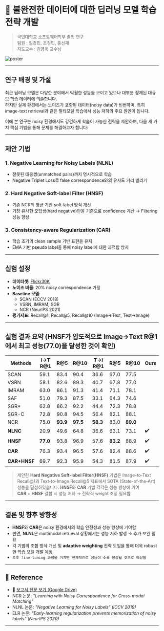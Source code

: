 # 📘 불완전한 데이터에 대한 딥러닝 모델 학습 전략 개발

> 국민대학교 소프트웨어학부 졸업 연구  
> 팀원 : 임경민, 조정민, 홍선재  
> 지도교수 : 김영욱 교수님  

![poster](https://github.com/user-attachments/assets/e7501489-7051-4d5e-b29f-16da6f4e7fec)

---

## 연구 배경 및 가설

최근 딥러닝 모델은 다양한 분야에서 탁월한 성능을 보이고 있으나 대부분 정제된 대규모 학습 데이터에 의존합니다.  
하지만 실제 환경에서는 노이즈가 포함된 데이터(noisy data)가 빈번하며, 특히 image-text retrieval과 같은 멀티모달 학습에서 성능 저하의 주요 원인이 됩니다.

이에 본 연구는 noisy 환경에서도 강건하게 학습이 가능한 전략을 제안하며, 다음 세 가지 핵심 기법을 통해 문제를 해결하고자 합니다:

---

## 제안 기법

### 1️. Negative Learning for Noisy Labels (NLNL)
- 잘못된 대응쌍(unmatched pairs)까지 명시적으로 학습
- Negative Triplet Loss로 false correspondence와의 유사도 거리 벌리기

### 2. Hard Negative Soft-label Filter (HNSF)
- 기존 NCR의 평균 기반 soft-label 방식 개선  
- 가장 유사한 오답쌍(hard negative)만을 기준으로 confidence 계산 → Filtering 성능 향상

### 3️. Consistency-aware Regularization (CAR)
- 학습 초기의 clean sample 기반 표현을 유지  
- EMA 기반 pseudo label을 통해 noisy label에 대한 과적합 방지

---

## 실험 설정

- **데이터셋**: [Flickr30K](https://shannon.cs.illinois.edu/DenotationGraph/)  
- **노이즈 비율**: 20% noisy correspondence 가정  
- **Baseline 모델**:
  - SCAN (ECCV 2018)
  - VSRN, IMRAM, SGR
  - NCR (NeurIPS 2021)
- **평가지표**: Recall@1, Recall@5, Recall@10 (Image→Text, Text→Image)

---

## 실험 결과 요약 (HNSF가 압도적으로 Image→Text R@1에서 최고 성능(77.0)을 달성한 것이 확인)
| Methods      | I→T R@1 | R@5     | R@10    | T→I R@1 | R@5     | R@10    | Ours |
| ------------ | ------- | ------- | ------- | ------- | ------- | ------- |------|
| SCAN         | 59.1    | 83.4    | 90.4    | 36.6    | 67.0    | 77.5    |      |
| VSRN         | 58.1    | 82.6    | 89.3    | 40.7    | 67.8    | 77.0    |      |
| IMRAM        | 63.0    | 86.1    | 91.3    | 41.4    | 71.1    | 78.1    |      |
| SAF          | 51.0    | 79.3    | 87.5    | 33.1    | 64.3    | 74.6    |      |
| SGR*         | 62.8    | 86.2    | 92.2    | 44.4    | 72.3    | 78.8    |      |
| SGR-C        | 72.8    | 90.8    | 94.5    | 56.4    | 82.1    | 88.1    |      |
| NCR          | 75.0    | **93.9** | **97.5** | **58.3** | 83.0    | **89.0** |      |
| **NLNC**     | 20.9    | 49.6    | 64.8    | 36.6    | 63.1    | 73.1    | ✔️   |
| **HNSF**     | **77.0** | 93.8    | 96.9    | 57.6    | **83.2** | 88.9    | ✔️   |
| **CAR**      | 76.3    | 93.4    | 96.5    | 57.6    | 82.4    | 88.6    | ✔️   |
| **CAR+HNSF** | 69.7    | 92.3    | 95.9    | 54.3    | 81.5    | 87.9    | ✔️   |

> 제안한 **Hard Negative Soft-label Filter(HNSF)** 기법은 Image-to-Text Recall@1과 Text-to-Image Recall@5 지표에서 SOTA (State-of-the-Art) 성능을 달성하였습니다.
> **HNSF**와 **CAR** 기법 각각은 성능 향상에 기여  
> **CAR** + **HNSF** 결합 시 성능 저하 → 전략적 weight 조정 필요함

---

## 결론 및 향후 방향성

- **HNSF**와 **CAR**은 noisy 환경에서의 학습 안정성과 성능 향상에 기여함
- 반면, **NLNL**은 multimodal retrieval 상황에서는 성능 저하 발생 → 추가 보완 필요  
- 각 기법의 조합 방식 개선 및 **adaptive weighting** 전략 도입을 통해 더욱 robust한 학습 모델 개발 예정
- `추후 fine-tuning 과정을 거치면 전체적으로 성능이 소폭 향상될 것으로 예상됨`
---

## 📂 Reference

- 📄 [보고서 전문 보기 (Google Drive)](https://drive.google.com/file/d/1GQwJ0iGM53gfOezzwZN2O-ZXEeBW_H20/view?usp=sharing)
-  NCR 논문: *"Learning with Noisy Correspondence for Cross-modal Matching"*  
-  NLNL 논문: *"Negative Learning for Noisy Labels" (ICCV 2019)*  
-  ELR 논문: *"Early-learning regularization prevents memorization of noisy labels" (NeurIPS 2020)*

---

